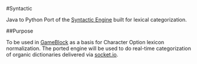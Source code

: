 #Syntactic

Java to Python Port of the [Syntactic Engine](http://syntactic.omershapira.com/) 
built for lexical categorization.

##Purpose

To be used in [GameBlock](http://github.com/nerdfiles/GameBlock) as a basis for Character Option lexicon normalization. 
The ported engine will be used to do real-time categorization of organic 
dictionaries delivered via [socket.io](http://socket.io/).
